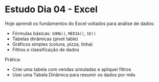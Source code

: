 # Estudo Dia 04 - Excel

Hoje aprendi os fundamentos do Excel voltados para análise de dados:

- Fórmulas básicas: `SOMA()`, `MÉDIA()`, `SE()`
- Tabelas dinâmicas (pivot table)
- Gráficos simples (coluna, pizza, linha)
- Filtros e classificação de dados

Prática:
- Criei uma tabela com vendas simuladas e apliquei filtros
- Usei uma Tabela Dinâmica para resumir os dados por mês
